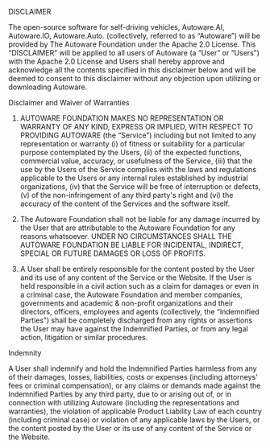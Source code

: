 DISCLAIMER

The open-source software for self-driving vehicles, Autoware.AI, Autoware.IO,
Autoware.Auto. (collectively, referred to as “Autoware”) will be provided by
The Autoware Foundation under the Apache 2.0 License. This “DISCLAIMER” will be
applied to all users of Autoware (a “User” or “Users”) with the Apache 2.0
License and Users shall hereby approve and acknowledge all the contents
specified in this disclaimer below and will be deemed to consent to this
disclaimer without any objection upon utilizing or downloading Autoware.


Disclaimer and Waiver of Warranties

1.  AUTOWARE FOUNDATION MAKES NO REPRESENTATION OR WARRANTY OF ANY KIND,
EXPRESS OR IMPLIED, WITH RESPECT TO PROVIDING AUTOWARE (the “Service”)
including but not limited to any representation or warranty (i) of fitness or
suitability for a particular purpose contemplated by the Users, (ii) of the
expected functions, commercial value, accuracy, or usefulness of the Service,
(iii) that the use by the Users of the Service complies with the laws and
regulations applicable to the Users or any internal rules established by
industrial organizations, (iv) that the Service will be free of interruption or
defects, (v) of the non-infringement of any third party's right and (vi) the
accuracy of the content of the Services and the software itself.

2.  The Autoware Foundation shall not be liable for any damage incurred by the
User that are attributable to the Autoware Foundation for any reasons
whatsoever. UNDER NO CIRCUMSTANCES SHALL THE AUTOWARE FOUNDATION BE LIABLE FOR
INCIDENTAL, INDIRECT, SPECIAL OR FUTURE DAMAGES OR LOSS OF PROFITS.

3.  A User shall be entirely responsible for the content posted by the User and
its use of any content of the Service or the Website. If the User is held
responsible in a civil action such as a claim for damages or even in a criminal
case, the Autoware Foundation and member companies, governments and academic &
non-profit organizations and their directors, officers, employees and agents
(collectively, the “Indemnified Parties”) shall be completely discharged from
any rights or assertions the User may have against the Indemnified Parties, or
from any legal action, litigation or similar procedures.


Indemnity

A User shall indemnify and hold the Indemnified Parties harmless from any of
their damages, losses, liabilities, costs or expenses (including attorneys'
fees or criminal compensation), or any claims or demands made against the
Indemnified Parties by any third party, due to or arising out of, or in
connection with utilizing Autoware (including the representations and
warranties), the violation of applicable Product Liability Law of each country
(including criminal case) or violation of any applicable laws by the Users, or
the content posted by the User or its use of any content of the Service or the
Website.
